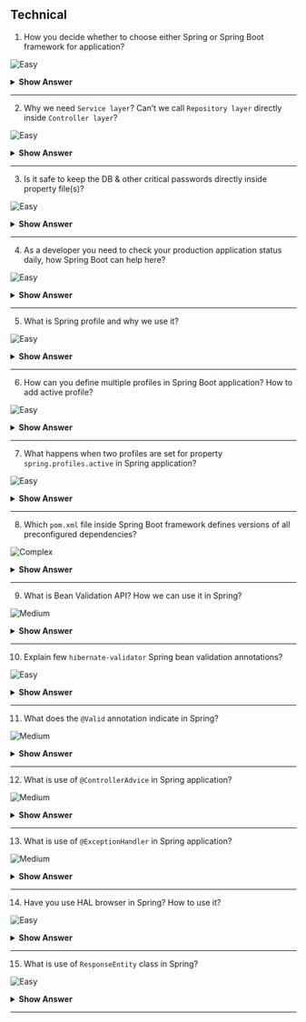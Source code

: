## Technical

1. How you decide whether to choose either Spring or Spring Boot framework for application?

![Easy](https://github.com/revaturelabs/interviewquestions/blob/dev/ComplexityTags/simple%20(2).svg)

<details> <summary> <b> Show Answer </b> </summary>

<blockquote> 
    
- Its simple, any console/desktop or web application that want to leverage DI & other key features provided by Core Spring modules can use Spring framework.
- Spring Boot framework was evolved on the top of Spring framework. to support microservices based architecture on cloud.
- Spring Boot framework is popularly used to develop Web/Enterprise Application, RESTful API & Microservices.
</blockquote>

</details>

---
2. Why we need `Service layer`? Can’t we call `Repository layer` directly inside `Controller layer`?

![Easy](https://github.com/revaturelabs/interviewquestions/blob/dev/ComplexityTags/simple%20(2).svg)

<details> <summary> <b> Show Answer </b> </summary>

<blockquote> 
    
- There is no restriction from compiler we can call Repository layer from Controller layer directly.
- The layering helps to segregate the Spring application responsibilities and enabling loose coupling between the objects.
- Service layer in application facilitates communication between the Controller and the Persistence/Repository/DAO layer.
- Service layer usually hold business logic e.g. It may include validation logic.
- One Service layer may depend on multiple Repository layers to serve specific business purpose.
- The method names in Service layer usually named as per business purpose they serve whereas method names in Repository are named as standard CRUD operations supported by that Repository.
- Hence we need Service layer between DAO and Controller layer.
</blockquote> 

</details>

---
3. Is it safe to keep the DB & other critical passwords directly inside property file(s)?

![Easy](https://github.com/revaturelabs/interviewquestions/blob/dev/ComplexityTags/simple%20(2).svg)

<details> <summary> <b> Show Answer </b> </summary>

<blockquote> 
    
- Since property file(s) are readable by anyone who has access to codebase it is highly recommended not to keep the DB and other critical credentilas inside property file(s).
- They are usually stored inside cloud environment variables or passed through command line arguments while executing the application.
```
mvn spring-boot:run -Dspring-boot.run.jvmArguments='
-Dspring.datasource.url=jdbc:postgresql://localhost:5432/mydb 
-Dspring.datasource.username=admin 
-Dspring.datasource.password=gd123'
````
</blockquote> 

</details>

---
4. As a developer you need to check your production application status daily, how Spring Boot can help here?

![Easy](https://github.com/revaturelabs/interviewquestions/blob/dev/ComplexityTags/simple%20(2).svg)

<details> <summary> <b> Show Answer </b> </summary>

<blockquote> 
    
- One of the routine taks for a developer is to check the status of already launched production application on periodic basis.
- To simplify this task Spring Boot provided sub-project named Spring Boot Actuator.
- Spring Actuator exposes operational information about the executing application this include- health, metrics, info, dump, env, etc. 
- The information is accessed usually via HTTP endpoints, few of which listed below:
    - `/health` summarizes the health status of our application.
    - `/beans` returns all available beans in our BeanFactory.
    - `/env` returns the current environment properties. 
- To enable Spring Boot Actuator, we just need to add the spring-boot-actuator dependency to our maven package manager.

```xml
<dependency>
    <groupId>org.springframework.boot</groupId>
    <artifactId>spring-boot-starter-actuator</artifactId>
</dependency>
```
- In order to access the actuator endpoints using HTTP, we need to both enable and expose them.
- Only the /health and /info endpoints are exposed by default.
- We need to add the following configuration to expose all endpoints: 
`management.endpoints.web.exposure.include=*`

</blockquote> 
</details>

---
5. What is Spring profile and why we use it?

![Easy](https://github.com/revaturelabs/interviewquestions/blob/dev/ComplexityTags/simple%20(2).svg)

<details> <summary> <b> Show Answer </b> </summary>

<blockquote> 
    
- Spring Profiles provide a way to segregate parts of your application configuration and make it only available in certain environments. 
- Any `@Component`, `@Configuration` or `@ConfigurationProperties` can be marked with `@Profile` to limit when it is loaded.
```java
@Configuration
@Profile("prod")
public class ProductionConfiguration {
 // ...
}

@Configuration
@Profile("test")
public class TestConfiguration {
 // ...
}
```
- In the normal Spring way, you can use a `spring.profiles.active` environment property to specify which profiles are active. 
- You can specify the property in any of the usual ways, for example you could include it in your application.properties:
`spring.profiles.active=test`
or specify on the command line using the switch `--spring.profiles.active=prod`.
</blockquote> 

</details>

---
6. How can you define multiple profiles in Spring Boot application? How to add active profile?

![Easy](https://github.com/revaturelabs/interviewquestions/blob/dev/ComplexityTags/simple%20(2).svg)

<details> <summary> <b> Show Answer </b> </summary>

<blockquote> 
    
- The application development process undergoes different stages; the typical ones are development, testing, and production. 
- Spring Boot profiles helps group parts of the application configuration and make it be available only in certain environments.
- A profile is a set of configuration settings. 
- Spring Boot allows to define profile specific property files in the form of `application-{profile}.properties`.
- We can define both profile specific and default application.properties file in application. (For example, if your application activates a profile named prod and uses YAML files, then both application.yml and application-prod.yml will be considered).
- The local/default profile (`application.properties`) is usually called `default`; all the beans that do not have a profile set belong to `default` profile.
- Spring automatically loads the properties in an application.properties file for all profiles, and the ones in profile-specific property files only for the specified profile. 
- The keys in the profile-specific property override the ones in the default property file.
- There are plenty of ways of defining active profiles in Spring Boot, including command line arguments, Maven settings, JVM system parameters, environment variables, spring.profiles.active property, and SpringApplication methods.
- We commanly set active profile using `spring.profiles.active` property or command line argument.
- For Example, we have three profiles(`local/default`, `dev`, `prod`) and two profile-specific property files as belows:
```
pom.xml
src
├── main
│   ├── java
│   │   └── com
│   │       └── revature
│   │           └── Application.java
│   └── resources
│       ├── application-dev.properties
│       ├── application-prod.properties
│       └── application.properties
└── test
    └── java
```
</blockquote> 

</details>

---
7. What happens when two profiles are set for property `spring.profiles.active` in Spring application?

![Easy](https://github.com/revaturelabs/interviewquestions/blob/dev/ComplexityTags/simple%20(2).svg)

<details> <summary> <b> Show Answer </b> </summary>

<blockquote> 
    
- If several profiles are specified, a last-wins strategy applies. 
- For example, if profiles prod,live are specified by the spring.profiles.active property (i.e. `spring.profiles.active=prod,live`), values in `application-prod.properties` can be overridden by those in `application-live.properties`.
</blockquote> 

</details>

---
8. Which `pom.xml` file inside Spring Boot framework defines versions of all preconfigured dependencies?

![Complex](https://github.com/revaturelabs/interviewquestions/blob/dev/ComplexityTags/Complex%20(2).svg)

<details> <summary> <b> Show Answer </b> </summary>

<blockquote> 
    
- Spring Boot framework has utilised the concept of parent and child pom file inheritance and defined all the dependencies specific to its release version under `spring-boot-dependencies` module.
- For example refer this link: https://repo1.maven.org/maven2/org/springframework/boot/spring-boot-dependencies/2.7.3/spring-boot-dependencies-2.7.3.pom

</blockquote> 

</details>

---
9. What is Bean Validation API? How we can use it in Spring?

![Medium](https://github.com/revaturelabs/interviewquestions/blob/dev/ComplexityTags/Medium%20(2).svg)

<details> <summary> <b> Show Answer </b> </summary>

<blockquote> 
    
- To restrict the input provided by the user in Spring MVC applications, the Spring >=4 supports and use `Bean Validation API`.
- The Bean Validation API is a Java specification which is used to apply constraints to the fields of a class via annotations. 
- Using Bean Validation API we can validate a length, number, regular expression, etc. as well as we can build custom validations.
- `Hibernate Validator` is most famous/used implementation of of the Bean Validation API sepcification.
- There are 3 types of variables that can be validated using Bean Validation API:
  - The request body,
  - Variables within the path (e.g. id in /api/{id}) and,
  - Query parameters.
- Spring Boot comes with the validation starter, which need to be included in `pom.xml` file which intern added `hibernate-validator` dependency as below:

```xml
  <dependency>
    <groupId>org.springframework.boot</groupId>
    <artifactId>spring-boot-starter-validation</artifactId>
  </dependency>
```

</blockquote> 

</details>

---
10. Explain few `hibernate-validator` Spring bean validation annotations?

![Easy](https://github.com/revaturelabs/interviewquestions/blob/dev/ComplexityTags/simple%20(2).svg)

<details> <summary> <b> Show Answer </b> </summary>

<blockquote> 
    
- Few common validation annotations are listed below:
  - `@NotNull`: Field must not be null.
  - `@NotEmpty`: List field must not be empty.
  - `@NotBlank`: String field must not be the empty String (i.e. it must have at least one Character).
  - `@Min` and `@Max`: Numerical field is only valid when it’s value is above or below a certain value.
  - `@Pattern`: String field is only valid when it matches a certain regular expression.
  - `@Email`: String field must be a valid email address.
</blockquote> 

</details>

---
11. What does the `@Valid` annotation indicate in Spring?

![Medium](https://github.com/revaturelabs/interviewquestions/blob/dev/ComplexityTags/Medium%20(2).svg)

<details> <summary> <b> Show Answer </b> </summary>

<blockquote> 
    
- The `@Valid` annotation can be added to variables in a `RestController` mapping method to validate them. 
- In below code our POST request takes in a request body, and we're mapping that request body to a class InputForm.
- The `@Valid` annotation will tell Spring to go and validate the data passed into the controller i.e age is between 18 and 60 inclusive because of those Bean Validation API annotations (min and max).
```java
@RestController
public class ValidateFormController {
  @PostMapping("/validateInput")
  ResponseEntity<String> validateBody(@Valid @RequestBody InputForm inputForm) {
    return ResponseEntity.ok("valid");
  }
  // ...
}

public class InputForm {
  @Min(18)
  @Max(60)
  private int age;
  // ...
}
```

</blockquote> 

</details>

---

12. What is use of `@ControllerAdvice` in Spring application?

![Medium](https://github.com/revaturelabs/interviewquestions/blob/dev/ComplexityTags/Medium%20(2).svg)

<details> <summary> <b> Show Answer </b> </summary>

<blockquote> 
    
- `@ControllerAdvice` is a specialization of the `@Component` annotation which allows to handle exceptions across the whole application in one global handling component.
- It basiclly intercepts exceptions thrown by methods annotated with `@RequestMapping` and similar.
- All you need to have is a class annotated with @ControllerAdvice. 
- If any exception is raised in the defined controller [you can define to which packages this controller advice should listen for exception in base packages] then it is handled by ControllerAdvice.
```java
@ControllerAdvice(basePackages = "{com.revature.controller}")
public class RestApiExceptionHandlerAdvice {
    /** Handle all business exceptions here */  
}
```
</blockquote> 

</details>

---

13. What is use of `@ExceptionHandler` in Spring application?

![Medium](https://github.com/revaturelabs/interviewquestions/blob/dev/ComplexityTags/Medium%20(2).svg)

<details> <summary> <b> Show Answer </b> </summary>

<blockquote> 
    
- The `@ExceptionHandler` is an annotation used to handle a specific exception in controller and send custom response to the client.
- We need to have a method annotated with @ExceptionHandler which takes Exception Class (any exception which you want to handle) as argument, if any of these exception is raised in the controller, then this handler method will handle it.
- If we have two handler method in same controller say for example one handler for Exception and another handler for RuntimeException, then the handler method which is closer to Exception Class hirarchy is triggered. 
- For example,if NullPointerException is thrown then IOException handler method is triggered, which is the closest to the Exception class.
```java
@ControllerAdvice(basePackages = "{com.revature.controller}")
public class RestApiExceptionHandlerAdvice {
    @ExceptionHandler(value = BadRequestException.class)
    public ErrorMessage handleBadRequest(BadRequestException exception) {
        //code...
        return errMsg;
    }
    @ExceptionHandler(value = GatewayTimeoutException.class)
    public ErrorMessage handleGatewayTimeout(GatewayTimeoutException exception) {
        //code...
        return errMsg;
    } 
}
```
</cblockquote> 

</details>

---
14. Have you use HAL browser in Spring? How to use it?

![Easy](https://github.com/revaturelabs/interviewquestions/blob/dev/ComplexityTags/simple%20(2).svg)

<details> <summary> <b> Show Answer </b> </summary>

<blockquote> 
    
- HAL stands for Hypertext Application Language.
- HAL is a simple format that gives a consistent and easy way to hyperlink between resources in your API.
- Adopting HAL make API explorable, and its documentation easily discoverable from within the API itself. 
- In short, it make API easier to work with and therefore more attractive to client developers.
- The HAL browser provides an in-browser GUI to traverse your Spring RESTful API.
- Below is the single dependency needed to integrate the HAL browser into our REST API. 

```xml
  <dependency>
	  <groupId>org.springframework.data</groupId>
	  <artifactId>spring-data-rest-hal-explorer</artifactId>
  </dependency>
```
- As long as we have above dependency, Spring will auto-configure the HAL browser, and make it available via the default endpoint.
- All we need to do now is press run and switch to the browser. The HAL browser will then be available on http://localhost:8080/
</blockquote> 

</details>

---
15. What is use of `ResponseEntity` class in Spring?

![Easy](https://github.com/revaturelabs/interviewquestions/blob/dev/ComplexityTags/simple%20(2).svg)

<details> <summary> <b> Show Answer </b> </summary>

<blockquote> 
    
- `ResponseEntity` represents an HTTP response, including headers, body, and status. 
- While `@ResponseBody` puts the return value into the body of the response, ResponseEntity also allows us to add headers and Http Status code.
- It can be used in both `@RestController` and `@Controller`.
```java
 @RequestMapping("/handle")
 public ResponseEntity<String> handle() {
   URI location = ...;
   HttpHeaders responseHeaders = new HttpHeaders();
   responseHeaders.setLocation(location);
   responseHeaders.set("MyResponseHeader", "MyValue");
   return new ResponseEntity<String>("Hello World", responseHeaders, HttpStatus.CREATED);
 }
```
</blockquote> 

</details>

---
